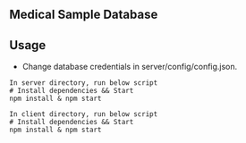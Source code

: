 ## Medical Sample Database

## Usage
-  Change database credentials in server/config/config.json.

```
In server directory, run below script
# Install dependencies && Start
npm install & npm start
```

```
In client directory, run below script
# Install dependencies && Start
npm install & npm start
```
